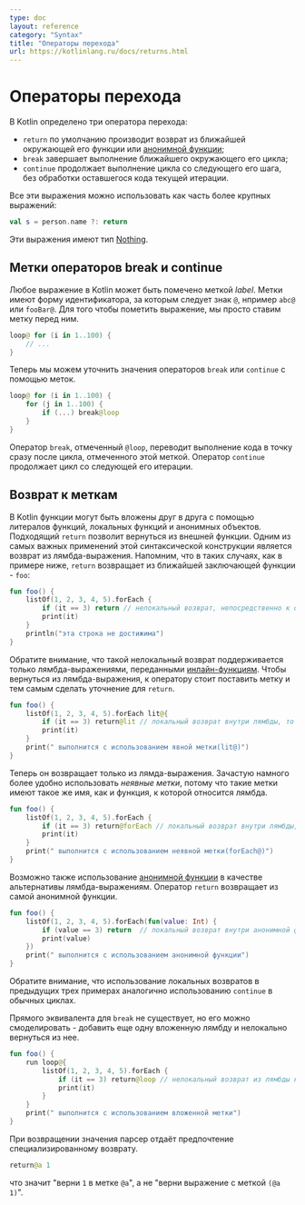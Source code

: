 ```yaml
---
type: doc
layout: reference
category: "Syntax"
title: "Операторы перехода"
url: https://kotlinlang.ru/docs/returns.html
---
```


<!-- При переводе статьи оригинальная версия была от 06 October 2021 -->

<!-- # Returns and jumps -->
# Операторы перехода

<!-- Kotlin has three structural jump expressions: -->
В Kotlin определено три оператора перехода:

<!-- * `return` by default returns from the nearest enclosing function or [anonymous function](lambdas.md#anonymous-functions).
* `break` terminates the nearest enclosing loop.
* `continue` proceeds to the next step of the nearest enclosing loop. -->
* `return` по умолчанию производит возврат из ближайшей окружающей его функции или [анонимной функции](lambdas.md#anonymous-functions);
* `break` завершает выполнение ближайшего окружающего его цикла;
* `continue` продолжает выполнение цикла со следующего его шага, без обработки оставшегося кода текущей итерации.

<!-- All of these expressions can be used as part of larger expressions: -->
Все эти выражения можно использовать как часть более крупных выражений:

```kotlin
val s = person.name ?: return
```

<!-- The type of these expressions is the [Nothing type](exceptions.md#the-nothing-type). -->
Эти выражения имеют тип [Nothing](exceptions.md#the-nothing-type).

<a name="break-and-continue-labels"></a>
<!-- ## Break and continue labels -->
## Метки операторов break и continue

<!-- Any expression in Kotlin may be marked with a _label_.
Labels have the form of an identifier followed by the `@` sign, such as `abc@` or `fooBar@`.
To label an expression, just add a label in front of it. -->
Любое выражение в Kotlin может быть помечено меткой *label*.
Метки имеют форму идентификатора, за которым следует знак `@`, нпример `abc@` или `fooBar@`.
Для того чтобы пометить выражение, мы просто ставим метку перед ним.

```kotlin
loop@ for (i in 1..100) {
    // ...
}
```

<!-- Now, we can qualify a `break` or a `continue` with a label: -->
Теперь мы можем уточнить значения операторов `break` или `continue` с помощью меток.

```kotlin
loop@ for (i in 1..100) {
    for (j in 1..100) {
        if (...) break@loop
    }
}
```

<!-- A `break` qualified with a label jumps to the execution point right after the loop marked with that label.
A `continue` proceeds to the next iteration of that loop. -->
Оператор `break`, отмеченный `@loop`, переводит выполнение кода в точку сразу после цикла, отмеченного этой меткой.
Оператор `continue` продолжает цикл со следующей его итерации.

<a name="return-to-labels"></a>
<!-- ## Return to labels -->
## Возврат к меткам

<!-- In Kotlin, functions can be nested using function literals, local functions, and object expressions.
Qualified `return`s allow us to return from an outer function.
The most important use case is returning from a lambda expression. Recall that when we write the following,
the `return`-expression returns from the nearest enclosing function - `foo`: -->
В Kotlin функции могут быть вложены друг в друга с помощью литералов функций, локальных функций и анонимных объектов.
Подходящий `return` позволит вернуться из внешней функции.
Одним из самых важных применений этой синтаксической конструкции является возврат из лямбда-выражения.
Напомним, что в таких случаях, как в примере ниже, `return` возвращает из ближайшей заключающей функции - `foo`:

```kotlin
fun foo() {
    listOf(1, 2, 3, 4, 5).forEach {
        if (it == 3) return // нелокальный возврат, непосредственно к объекту вызывающему функцию foo()
        print(it)
    }
    println("эта строка не достижима")
}
```

<!-- Note that such non-local returns are supported only for lambda expressions passed to [inline functions](inline-functions.md).
To return from a lambda expression, label it and qualify the `return`: -->
Обратите внимание, что такой нелокальный возврат поддерживается только лямбда-выражениями, переданными [инлайн-функциям](inline-functions.html).
Чтобы вернуться из лямбда-выражения, к оператору стоит поставить метку и тем самым сделать уточнение для `return`.

```kotlin
fun foo() {
    listOf(1, 2, 3, 4, 5).forEach lit@{
        if (it == 3) return@lit // локальный возврат внутри лямбды, то есть к циклу forEach
        print(it)
    }
    print(" выполнится с использованием явной метки(lit@)")
}
```

<!-- Now, it returns only from the lambda expression. Often it is more convenient to use _implicit labels_, because such a label
has the same name as the function to which the lambda is passed. -->
Теперь он возвращает только из лямда-выражения. Зачастую намного более удобно использовать *неявные метки*, потому что такие метки имеют такое же имя,
как и функция, к которой относится лямбда.

```kotlin
fun foo() {
    listOf(1, 2, 3, 4, 5).forEach {
        if (it == 3) return@forEach // локальный возврат внутри лямбды, то есть к циклу forEach
        print(it)
    }
    print(" выполнится с использованием неявной метки(forEach@)")
}
```

<!-- Alternatively, you can replace the lambda expression with an [anonymous function](lambdas.md#anonymous-functions).
A `return` statement in an anonymous function will return from the anonymous function itself. -->
Возможно также использование [анонимной функции](lambdas.html#anonymous-functions) в качестве альтернативы лямбда-выражениям.
Оператор `return` возвращает из самой анонимной функции.

```kotlin
fun foo() {
    listOf(1, 2, 3, 4, 5).forEach(fun(value: Int) {
        if (value == 3) return  // локальный возврат внутри анонимной функци, то есть к циклу forEach
        print(value)
    })
    print(" выполнится с использованием анонимной функции")
}
```

<!-- Note that the use of local returns in the previous three examples is similar to the use of `continue` in regular loops. -->
Обратите внимание, что использование локальных возвратов в предыдущих трех примерах аналогично использованию `continue` в обычных циклах.

<!-- There is no direct equivalent for `break`, but it can be simulated by adding another nesting lambda and non-locally returning from it: -->
Прямого эквивалента для `break` не существует, но его можно смоделировать - добавить еще одну вложенную лямбду и нелокально вернуться из нее.

```kotlin
fun foo() {
    run loop@{
        listOf(1, 2, 3, 4, 5).forEach {
            if (it == 3) return@loop // нелокальный возврат из лямбды к вызывающему run
            print(it)
        }
    }
    print(" выполнится с использованием вложенной метки")
}
```

<!-- When returning a value, the parser gives preference to the qualified return: -->
При возвращении значения парсер отдаёт предпочтение специализированному возврату.

```kotlin
return@a 1
```

<!-- This means "return `1` at label `@a`" rather than "return a labeled expression `(@a 1)`". -->
что значит "верни `1` в метке `@a`", а не "верни выражение с меткой `(@a 1)`".
